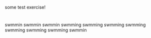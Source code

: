 some test exercise!


#
swmmin
swmmin
swmmin
swmming
swmming
swmming
swmming
swmming
swmming
swmming
swmmin
